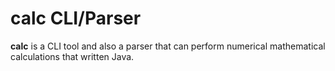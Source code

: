 # calc CLI/Parser

**calc** is a CLI tool and also a parser that can perform numerical mathematical calculations that written Java.
